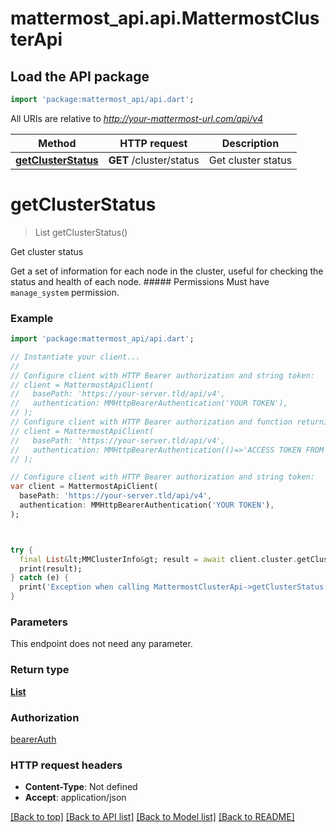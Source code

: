# mattermost_api.api.MattermostClusterApi

## Load the API package
```dart
import 'package:mattermost_api/api.dart';
```

All URIs are relative to *http://your-mattermost-url.com/api/v4*

Method | HTTP request | Description
------------- | ------------- | -------------
[**getClusterStatus**](MattermostClusterApi.md#getclusterstatus) | **GET** /cluster/status | Get cluster status


# **getClusterStatus**
> List<MMClusterInfo> getClusterStatus()

Get cluster status

Get a set of information for each node in the cluster, useful for checking the status and health of each node. ##### Permissions Must have `manage_system` permission. 

### Example
```dart
import 'package:mattermost_api/api.dart';

// Instantiate your client...
//
// Configure client with HTTP Bearer authorization and string token:
// client = MattermostApiClient(
//   basePath: 'https://your-server.tld/api/v4',
//   authentication: MMHttpBearerAuthentication('YOUR TOKEN'),
// );
// Configure client with HTTP Bearer authorization and function returning a string:
// client = MattermostApiClient(
//   basePath: 'https://your-server.tld/api/v4',
//   authentication: MMHttpBearerAuthentication(()=>'ACCESS TOKEN FROM FUNCTION'),
// );

// Configure client with HTTP Bearer authorization and string token:
var client = MattermostApiClient(
  basePath: 'https://your-server.tld/api/v4',
  authentication: MMHttpBearerAuthentication('YOUR TOKEN'),
);



try {
  final List&lt;MMClusterInfo&gt; result = await client.cluster.getClusterStatus(); // returns List&lt;MMClusterInfo&gt; instance
  print(result);
} catch (e) {
  print('Exception when calling MattermostClusterApi->getClusterStatus: $e\n');
}

```

### Parameters
This endpoint does not need any parameter.

### Return type

[**List<MMClusterInfo>**](MMClusterInfo.md)

### Authorization

[bearerAuth](../GENERATED_README.md#bearerAuth)

### HTTP request headers

 - **Content-Type**: Not defined
 - **Accept**: application/json

[[Back to top]](#) [[Back to API list]](../GENERATED_README.md#documentation-for-api-endpoints) [[Back to Model list]](../GENERATED_README.md#documentation-for-models) [[Back to README]](../GENERATED_README.md)

